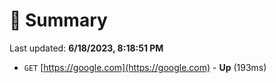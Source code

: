 # 📖 Summary
Last updated: **6/18/2023, 8:18:51 PM**

- `GET` [https://google.com](https://google.com) - **Up** (193ms)
